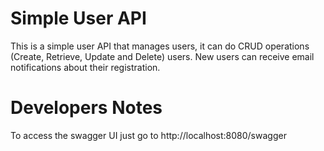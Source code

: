 # Simple User API
This is a simple user API that manages users, it can do CRUD operations (Create, Retrieve, Update and Delete) users.
New users can receive email notifications about their registration.

# Developers Notes
To access the swagger UI just go to http://localhost:8080/swagger
